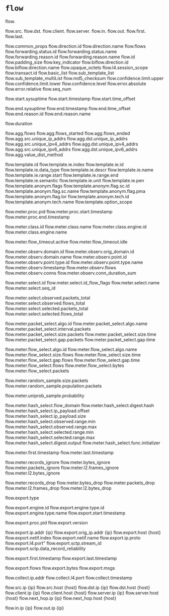 # `flow`

flow.

flow.src.
flow.dst.
flow.client.
flow.server.
flow.in.
flow.out.
flow.first.
flow.last.

flow.common_props
flow.direction.id
flow.direction.name
flow.flows
flow.forwarding.status.id
flow.forwarding.status.name
flow.forwarding.reason.id
flow.forwarding.reason.name
flow.id
flow.padding_size
flow.key_indicator
flow.biflow.direction.id
flow.biflow.direction.name
flow.opaque_octets
flow.l4.session_scope
flow.transact.id
flow.basic_list
flow.sub_template_list
flow.sub_template_multiList
flow.md5_checksum
flow.confidence.limit.upper
flow.confidence.limit.lower
flow.confidence.level
flow.error.absolute
flow.error.relative
flow.seq_num

flow.start.sysuptime
flow.start.timestamp
flow.start.time_offset

flow.end.sysuptime
flow.end.timestamp
flow.end.time_offset
flow.end.reason.id
flow.end.reason.name

flow.duration

flow.agg.flows
flow.agg.flows_started
flow.agg.flows_ended
flow.agg.src.unique_ip_addrs
flow.agg.dst.unique_ip_addrs
flow.agg.src.unique_ipv4_addrs
flow.agg.dst.unique_ipv4_addrs
flow.agg.src.unique_ipv6_addrs
flow.agg.dst.unique_ipv6_addrs
flow.agg.value_dist_method

flow.template.id
flow.template.ie.index
flow.template.ie.id
flow.template.ie.data_type
flow.template.ie.descr
flow.template.ie.name
flow.template.ie.range.start
flow.template.ie.range.end
flow.template.ie.semantic
flow.template.ie.unit
flow.template.ie.pen
flow.template.anonym.flags
flow.template.anonym.flag.sc.id
flow.template.anonym.flag.sc.name
flow.template.anonym.flag.pma
flow.template.anonym.flag.lor
flow.template.anonym.tech.id
flow.template.anonym.tech.name
flow.template.option_scope

flow.meter.proc.pid
flow.meter.proc.start.timestamp
flow.meter.proc.end.timestamp

flow.meter.class.id
flow.meter.class.name
flow.meter.class.engine.id
flow.meter.class.engine.name

flow.meter.flow_timeout.active
flow.meter.flow_timeout.idle

flow.meter.observ.domain.id
flow.meter.observ.orig_domain.id
flow.meter.observ.domain.name
flow.meter.observ.point.id
flow.meter.observ.point.type.id
flow.meter.observ.point.type.name
flow.meter.observ.timestamp
flow.meter.observ.flows
flow.meter.observ.conns
flow.meter.observ.conn_duration_sum

flow.meter.select.id
flow.meter.select.id_flow_flags
flow.meter.select.name
flow.meter.select.seq_id

flow.meter.select.observed.packets_total
flow.meter.select.observed.flows_total
flow.meter.select.selected.packets_total
flow.meter.select.selected.flows_total

flow.meter.packet_select.algo.id
flow.meter.packet_select.algo.name
flow.meter.packet_select.interval.packets
flow.meter.packet_select.size.packets
flow.meter.packet_select.size.time
flow.meter.packet_select.gap.packets
flow.meter.packet_select.gap.time

flow.meter.flow_select.algo.id
flow.meter.flow_select.algo.name
flow.meter.flow_select.size.flows
flow.meter.flow_select.size.time
flow.meter.flow_select.gap.flows
flow.meter.flow_select.gap.time
flow.meter.flow_select.flows
flow.meter.flow_select.bytes
flow.meter.flow_select.packets

flow.meter.random_sample.size.packets
flow.meter.random_sample.population.packets

flow.meter.uniprob_sample.probability

flow.meter.hash_select.flow_domain
flow.meter.hash_select.digest.hash
flow.meter.hash_select.ip_payload.offset
flow.meter.hash_select.ip_payload.size
flow.meter.hash_select.observed.range.min
flow.meter.hash_select.observed.range.max
flow.meter.hash_select.selected.range.min
flow.meter.hash_select.selected.range.max
flow.meter.hash_select.digest.output
flow.meter.hash_select.func.initializer

flow.meter.first.timestamp
flow.meter.last.timestamp

flow.meter.records_ignore
flow.meter.bytes_ignore
flow.meter.packets_ignore
flow.meter.l2.frames_ignore
flow.meter.l2.bytes_ignore

flow.meter.records_drop
flow.meter.bytes_drop
flow.meter.packets_drop
flow.meter.l2.frames_drop
flow.meter.l2.bytes_drop


flow.export.type

flow.export.engine.id
flow.export.engine.type.id
flow.export.engine.type.name
flow.export.start.timestamp

flow.export.proc.pid
flow.export.version

flow.export.ip.addr {ip}
flow.export.orig_ip.addr {ip}
flow.export.host {host}
flow.export.netif.index
flow.export.netif.name
flow.export.ip.proto
flow.export.l4.port"
flow.export.sctp.stream_id
flow.export.sctp.data_record_reliability

flow.export.first.timestamp
flow.export.last.timestamp

flow.export.flows
flow.export.bytes
flow.export.msgs


flow.collect.ip.addr
flow.collect.l4.port
flow.collect.timestamp






flow.src.ip {ip}
flow.src.host {host}
flow.dst.ip {ip}
flow.dst.host {host}
flow.client.ip {ip}
flow.client.host {host}
flow.server.ip {ip}
flow.server.host {host}
flow.next_hop.ip {ip}
flow.next_hop.host {host}

flow.in.ip {ip}
flow.out.ip {ip}
